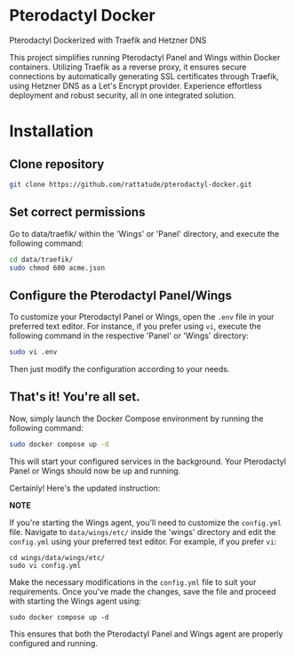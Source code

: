 # Pterodactyl Docker

Pterodactyl Dockerized with Traefik and Hetzner DNS

This project simplifies running Pterodactyl Panel and Wings within Docker containers. Utilizing Traefik as a reverse proxy, it ensures secure connections by automatically generating SSL certificates through Traefik, using Hetzner DNS as a Let's Encrypt provider. Experience effortless deployment and robust security, all in one integrated solution.


# Installation

## Clone repository

```bash
git clone https://github.com/rattatude/pterodactyl-docker.git
```


## Set correct permissions

Go to data/traefik/ within the 'Wings' or 'Panel' directory, and execute the following command:
```bash
cd data/traefik/
sudo chmod 600 acme.json
```


## Configure the Pterodactyl Panel/Wings

To customize your Pterodactyl Panel or Wings, open the `.env` file in your preferred text editor. For instance, if you prefer using `vi`, execute the following command in the respective 'Panel' or 'Wings' directory:
```bash
sudo vi .env
```
Then just modify the configuration according to your needs.

## That's it! You're all set.

Now, simply launch the Docker Compose environment by running the following command:
```bash
sudo docker compose up -d
```
This will start your configured services in the background. Your Pterodactyl Panel or Wings should now be up and running.

Certainly! Here's the updated instruction:

**NOTE**

If you're starting the Wings agent, you'll need to customize the `config.yml` file. Navigate to `data/wings/etc/` inside the 'wings' directory and edit the `config.yml` using your preferred text editor. For example, if you prefer `vi`:
```
cd wings/data/wings/etc/
sudo vi config.yml
```

Make the necessary modifications in the `config.yml` file to suit your requirements. Once you've made the changes, save the file and proceed with starting the Wings agent using:
```
sudo docker compose up -d
```

This ensures that both the Pterodactyl Panel and Wings agent are properly configured and running.
